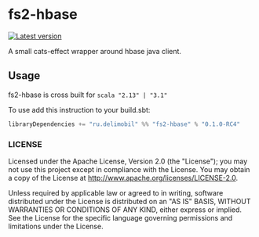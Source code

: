 fs2-hbase
=============

[![Latest version](https://img.shields.io/badge/fs2--hbase-0.1.0--RC4-orange)](https://github.com/delimobil/fs2-hbase)

A small cats-effect wrapper around hbase java client.

## Usage

fs2-hbase is cross built for `scala "2.13" | "3.1"`

To use add this instruction to your build.sbt:
```sbt
libraryDependencies += "ru.delimobil" %% "fs2-hbase" % "0.1.0-RC4"
```


### LICENSE ###
Licensed under the Apache License, Version 2.0 (the "License"); you may not use this project except in compliance with the License. You may obtain a copy of the License at http://www.apache.org/licenses/LICENSE-2.0.

Unless required by applicable law or agreed to in writing, software distributed under the License is distributed on an "AS IS" BASIS, WITHOUT WARRANTIES OR CONDITIONS OF ANY KIND, either express or implied. See the License for the specific language governing permissions and limitations under the License.
